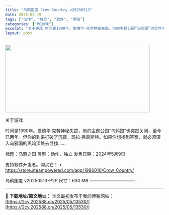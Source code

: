 ```yaml
---
title: "乌鸦国度 Crow Country v20250513"
date: 2025-05-19
tags: ["动作", "独立", "软件", "黑暗"]
categories: ["PC游戏"]
excerpt: "关于游戏 时间是1990年。爱德华·克劳神秘失踪，他的主题公园“乌鸦国”也突然关闭，至今已两年。但你的到来打破了沉寂，玛拉·弗雷斯特。如果你想找到答案，就必须深入乌鸦国的黑暗深处去寻找…… 标题：乌鸦之国 类型：动作、独立 发售日期：2024年5月9日 支持软件开发者。购买它！ • https://&hellip;"
layout: post
---
```


<img src="https://2cy.202588.cn/wp-content/uploads/2025/05/2025051914440277.webp" alt="" width="460" height="215" class="aligncenter size-full wp-image-13512" />

关于游戏

时间是1990年。爱德华·克劳神秘失踪，他的主题公园“乌鸦国”也突然关闭，至今已两年。但你的到来打破了沉寂，玛拉·弗雷斯特。如果你想找到答案，就必须深入乌鸦国的黑暗深处去寻找……

标题：乌鸦之国
类型：动作、独立
发售日期：2024年5月9日

支持软件开发者。购买它！
• https://store.steampowered.com/app/1996010/Crow_Country/

乌鸦国度 v20250513-P2P
尺寸：630 MB
——————————- 

---
📖 **下载地址/原文地址：** 本文最初发布于我的博客网站：[https://2cy.202588.cn/2025/05/13530/](https://2cy.202588.cn/2025/05/13530/)
